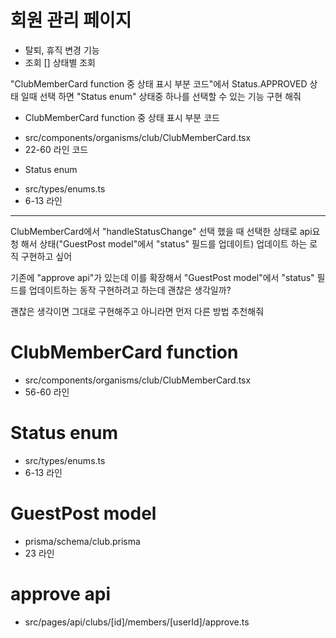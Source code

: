 # 회원 관리 페이지

- 탈퇴, 휴직 변경 기능
- 조회
  [] 상태별 조회

"ClubMemberCard function 중 상태 표시 부분 코드"에서 Status.APPROVED 상태 일때
선택 하면 "Status enum" 상태중 하나를 선택할 수 있는 기능 구현 해줘

- ClubMemberCard function 중 상태 표시 부분 코드

* src/components/organisms/club/ClubMemberCard.tsx
* 22-60 라인 코드

- Status enum

* src/types/enums.ts
* 6-13 라인

---

ClubMemberCard에서 "handleStatusChange" 선택 했을 때
선택한 상태로 api요청 해서 상태("GuestPost model"에서 "status" 필드를 업데이트) 업데이트
하는 로직 구현하고 싶어

기존에 "approve api"가 있는데 이를 확장해서
"GuestPost model"에서 "status" 필드를 업데이트하는 동작 구현하려고 하는데 괜찮은 생각일까?

괜찮은 생각이면 그대로 구현해주고 아니라면 먼저 다른 방법 추천해줘

# ClubMemberCard function

- src/components/organisms/club/ClubMemberCard.tsx
- 56-60 라인

# Status enum

- src/types/enums.ts
- 6-13 라인

# GuestPost model

- prisma/schema/club.prisma
- 23 라인

# approve api

- src/pages/api/clubs/[id]/members/[userId]/approve.ts
